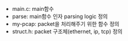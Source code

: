 -  main.c: main함수
-  parse: main함수 인자 parsing logic 정의
-  my-pcap: packet을 처리해주기 위한 함수 정의
-  struct.h: packet 구조체(ethernet, ip, tcp) 정의